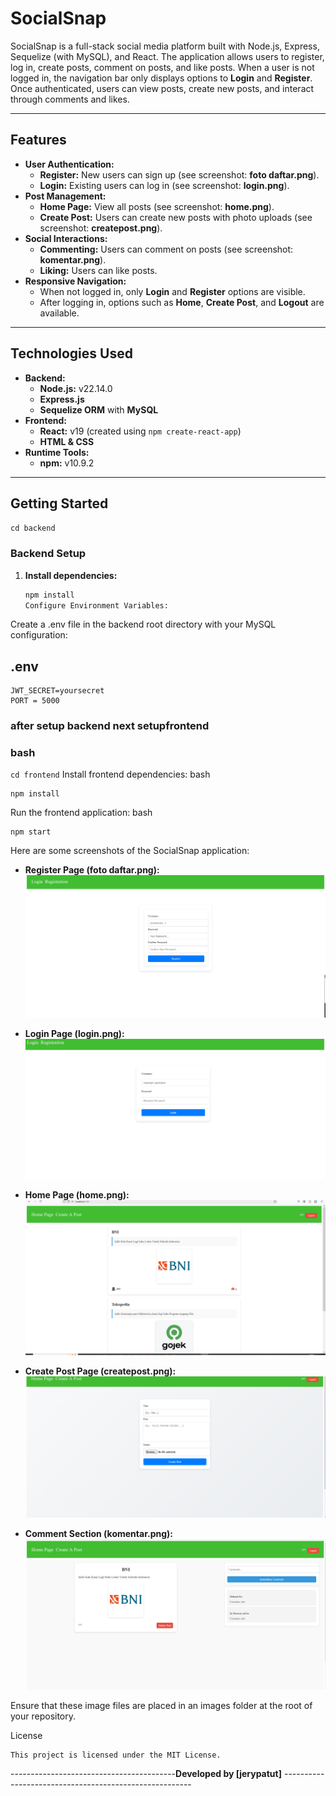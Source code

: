 # SocialSnap

SocialSnap is a full-stack social media platform built with Node.js, Express, Sequelize (with MySQL), and React. The application allows users to register, log in, create posts, comment on posts, and like posts. When a user is not logged in, the navigation bar only displays options to **Login** and **Register**. Once authenticated, users can view posts, create new posts, and interact through comments and likes.

---

## Features

- **User Authentication:**
  - **Register:** New users can sign up (see screenshot: **foto daftar.png**).
  - **Login:** Existing users can log in (see screenshot: **login.png**).
- **Post Management:**
  - **Home Page:** View all posts (see screenshot: **home.png**).
  - **Create Post:** Users can create new posts with photo uploads (see screenshot: **createpost.png**).
- **Social Interactions:**
  - **Commenting:** Users can comment on posts (see screenshot: **komentar.png**).
  - **Liking:** Users can like posts.
- **Responsive Navigation:**
  - When not logged in, only **Login** and **Register** options are visible.
  - After logging in, options such as **Home**, **Create Post**, and **Logout** are available.

---

## Technologies Used

- **Backend:**
  - **Node.js:** v22.14.0
  - **Express.js**
  - **Sequelize ORM** with **MySQL**
- **Frontend:**
  - **React:** v19 (created using `npm create-react-app`)
  - **HTML & CSS**
- **Runtime Tools:**
  - **npm:** v10.9.2

---

## Getting Started

`cd backend`

### Backend Setup

1. **Install dependencies:**
   ```bash
   npm install
   Configure Environment Variables:
   ```

Create a .env file in the backend root directory with your MySQL configuration:

## .env

```
JWT_SECRET=yoursecret
PORT = 5000
```

### after setup backend next setupfrontend

### bash

`cd frontend`
Install frontend dependencies:
bash

```
npm install
```

Run the frontend application:
bash

```
npm start
```

Here are some screenshots of the SocialSnap application:

- **Register Page (foto daftar.png):**  
  ![](register.png)

- **Login Page (login.png):**  
  ![](login.png)

- **Home Page (home.png):**  
  ![](home.png)

- **Create Post Page (createpost.png):**  
  ![](createpost.png)

- **Comment Section (komentar.png):**  
  ![](komentar.png)

Ensure that these image files are placed in an images folder at the root of your repository.

License

```
This project is licensed under the MIT License.
```

-----------------------------------------**Developed by [jerypatut]** -------------------------------------------------------
